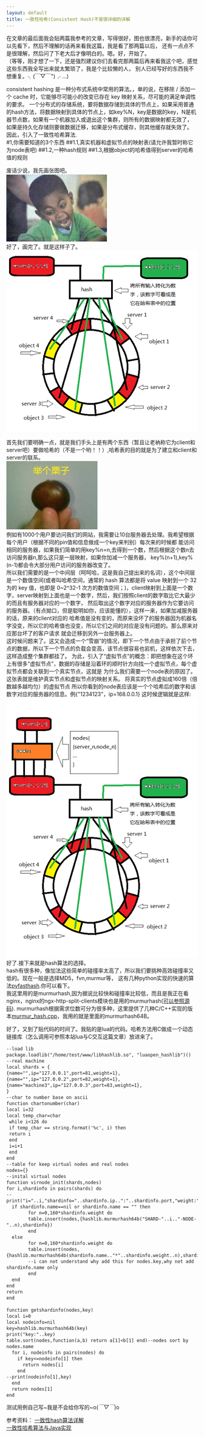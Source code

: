 ```yaml
---
layout: default
title: 一致性哈希(Consistent Hash)不是很详细的详解
---
```

在文章的最后面我会贴两篇我参考的文章，写得很好，图也很漂亮，新手的话你可以先看下，然后不理解的话再来看我这篇，我是看了那两篇以后，
还有一点点不是很理解，然后问了下老大后才像明白的。嗯。好，开始了。  
（等等，刚才想了一下，还是强烈建议你们去看完那两篇后再来看我这个吧，感觉这些东西我全写出来就太繁琐了，我是个比较懒的人，
别人已经写好的东西我不想重复。╮(￣▽￣")╭ ...)

consistent hashing 是一种分布式系统中常用的算法。，单的说，在移除 / 添加一个 cache 时，它能够尽可能小的改变已存在 key 映射关系，尽可能的满足单调性的要求。
一个分布式的存储系统，要将数据存储到具体的节点上，如果采用普通的hash方法，将数据映射到具体的节点上，如key%N，key是数据的key，N是机器节点数，如果有一个机器加入或退出这个集群，则所有的数据映射都无效了，
如果是持久化存储则要做数据迁移，如果是分布式缓存，则其他缓存就失效了。
因此，引入了一致性哈希算法.    
#1,你需要知道的3个东西
##1.1,真实机器和虚拟节点的映射表(请允许我暂时称它为node表吧)
##1.2,一种hash规则
##1.3,根据object的哈希值得到server的哈希值的规则

废话少说，我先画张图吧。  
![alt O(∩_∩)O~](/img/note/crazy.jpg "画图中....")  
好了，画完了。就是这样子了。    
![alt O(∩_∩)O~](/img/note/hash.png "hash")  

首先我们要明确一点，就是我们手头上是有两个东西（暂且让老衲称它为client和server吧）要做哈希的（不是一个哟！！）,哈希表的目的就是为了建立和client和server的联系。  
![alt text][1]  
例如有1000个用户要访问我们的网站，我需要让10台服务器去处理。我希望根据每个用户（根据不同的pin值和信息做成一个key来判别）每次来的时候都
能访问相同的服务器，如果我们简单的用key%n=n,去得到一个数，然后根据这个数n去访问服务器n,那么这只是一层映射，如果你加减一个服务器，
key%(n+1),key%(n-1)都会令大部分用户访问的服务器改变了。   
所以我们需要的是一个中间层（呵呵哈，这是我自己提出来的名词），这个中间层是一个数值空间(或者叫哈希空间，通常的 hash 算法都是将 value 映射到一个 32 为的 key 值，也即是 0~2^32-1 次方的数值空间；)，client映射到上面是一个数字，server映射到上面也是一个数字，然后，我们按照client的数字取比它大最少的而且有服务器对应的一个数字，
然后取出这个数字对应的服务器作为它要访问的服务器。（有点拗口，但是聪明如你，应该能懂的），这样一来，如果加减服务器的话，原来的client对应的
哈希值是没有变的，而原来没坏了的服务器因为机器名字没变，所以它的哈希值也没变，所以它们之间的对应是没有问题的。那么原来对应那台坏了的客户请求
就会迁移到另外一台服务器上。  
这时候问题来了。这又会造成一个“雪崩”的情况，即下一个节点由于承担了前个节点的数据，所以下一个节点的负载会变高，该节点很容易也宕机，这样依次下去，这样造成整个集群都挂了。
为此，引入了“虚拟节点”的概念：即把想象在这个环上有很多“虚拟节点”，数据的存储是沿着环的顺时针方向找一个虚拟节点，每个虚拟节点都会关联到一个真实节点，这就是
为什么我们需要一个node表的原因了。这张表就是维护真实节点和虚拟节点的映射关系。 将真实的节点虚拟成160倍（倍数越多越均匀）的虚拟节点
所以你看到的node表应该是一个个哈希后的数字和该数字对应的服务器的信息。例{"1234123"，ip=168.0.0.1}
这时候逻辑就是这样:  
![alt -_-!!!](/img/note/hash2.png "hash2")  
好了.接下来就是hash算法的选择。   
hash有很多种，像加法这些简单的碰撞率太高了，所以我们要挑种高效碰撞率又低的。现在一般是选择MD5，fvn,murmur等，
这有几种python实现的快速的算法[pyfasthash](http://code.google.com/p/pyfasthash/).你可以看下。  
我这里用的是murmurhash,因为据说比较快和碰撞率比较低，而且是我正在看nginx，nginx的ngx-http-split-clients模块也是用的murmurhash([可以参照源码](https://github.com/nginx/nginx/blob/master/src/core/ngx_murmurhash.c)).
murmurhash根据需求位数可分为很多种，这里提供了几种C/C++实现的版本[murmur_hash.cpp](https://github.com/jmhodges/murmur_hash/blob/master/ext/murmur/murmur_hash.cpp)，我用的就是里面的murmurhash64B。   

好了，又到了贴代码的时间了。我贴的是lua的代码。哈希方法用C做成一个动态链接库（怎么调用可参照本站lua与C交互这篇文章）放进来了。
>
    --load lib
    package.loadlib("/home/test/www/libhashlib.so", "luaopen_hashlib")()
    --real machine
    local shards = {
    {name="",ip="127.0.0.1",port=81,weight=1},
    {name="",ip="127.0.0.2",port=82,weight=1},
    {name="machine3",ip="127.0.0.3",port=83,weight=1},
    }
    --char to number base on ascii
    function chartonumber(char)
    local i=32
    local temp_char=char
     while i<126 do
     if temp_char == string.format('%c', i) then
     return i
     end
     i=i+1
     end
    end
    --table for keep virtual nodes and real nodes
    nodes={} 
    --inital virtual nodes
    function virnode_init(shards,nodes)
    for i,shardinfo in pairs(shards) do
    -- print("i="..i,"shardinfo="..shardinfo.ip..":"..shardinfo.port,"weight:"..shardinfo.weight)
      if shardinfo.name==nil or shardinfo.name == "" then
            for n=0,160*shardinfo.weight do
            table.insert(nodes,{hashlib.murmurhash64b("SHARD-"..i.."-NODE-"..n),shardinfo})
            end
      else
            for n=0,160*shardinfo.weight do
            table.insert(nodes,{hashlib.murmurhash64b(shardinfo.name.."*"..shardinfo.weight..n),shardinfo})
            --i can not understand why add this for nodes.key,why not add shardinfo.name only
            end
      end
    end
    return
    end
    
    function getshardinfo(nodes,key)
    local i=0
    local nodeinfo=nil
    key=hashlib.murmurhash64b(key)
    print("key:"..key)
    table.sort(nodes,function(a,b) return a[1]<b[1] end)--nodes sort by nodes.name
      for i, nodeinfo in pairs(nodes) do
        if key<=nodeinfo[1] then
          return nodes[i]
        end
    --print(nodeinfo[1],key)
      end
      return nodes[1]
    end


测试用例自己写~我是不会给你写的~o(*￣▽￣*)o 



[1]: /img/note/example.jpg "example"



参考资料：
[一致性hash算法详解](http://blog.csdn.net/tianmo2010/article/details/6838312)  
[一致性哈希算法与Java实现](http://www.blogjava.net/hello-yun/archive/2012/10/10/389289.html)